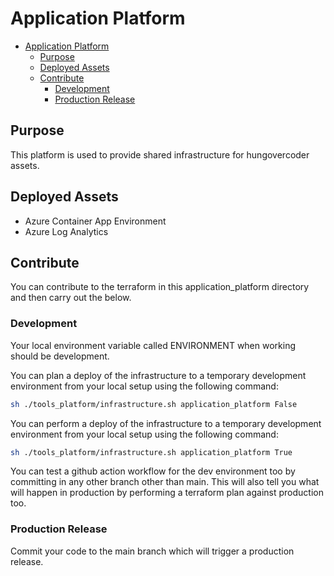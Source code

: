 # Application Platform

- [Application Platform](#application-platform)
  - [Purpose](#purpose)
  - [Deployed Assets](#deployed-assets)
  - [Contribute](#contribute)
    - [Development](#development)
    - [Production Release](#production-release)

## Purpose

This platform is used to provide shared infrastructure for hungovercoder assets.

## Deployed Assets

- Azure Container App Environment
- Azure Log Analytics

## Contribute

You can contribute to the terraform in this application_platform directory and then carry out the below.

### Development

Your local environment variable called ENVIRONMENT when working should be development.

You can plan a deploy of the infrastructure to a temporary development environment from your local setup using the following command:

```bash
sh ./tools_platform/infrastructure.sh application_platform False
```

You can perform a deploy of the infrastructure to a temporary development environment from your local setup using the following command:

```bash
sh ./tools_platform/infrastructure.sh application_platform True
```

You can test a github action workflow for the dev environment too by committing in any other branch other than main. This will also tell you what will happen in production by performing a terraform plan against production too.

### Production Release

Commit your code to the main branch which will trigger a production release.
